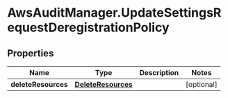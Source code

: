 # AwsAuditManager.UpdateSettingsRequestDeregistrationPolicy

## Properties

Name | Type | Description | Notes
------------ | ------------- | ------------- | -------------
**deleteResources** | [**DeleteResources**](DeleteResources.md) |  | [optional] 


